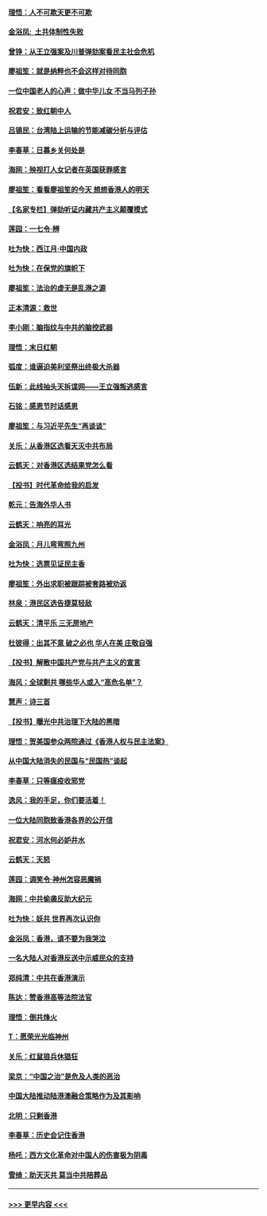 #### [理悟：人不可欺天更不可欺](../pages/nsc993/n11699657.md?t=12041733) 
#### [金浴凤:  土共体制性失败](../pages/nsc993/n11699361.md?t=12041733) 
#### [曾铮：从王立强案及川普弹劾案看民主社会危机](../pages/nsc993/n11699318.md?t=12041733) 
#### [廖祖笙：就是纳粹也不会这样对待同胞](../pages/nsc993/n11697658.md?t=12041733) 
#### [一位中国老人的心声：做中华儿女 不当马列子孙](../pages/nsc993/n11697525.md?t=12041733) 
#### [祝君安：致红朝中人](../pages/nsc993/n11697518.md?t=12041733) 
#### [吕锡民：台湾陆上运输的节能减碳分析与评估](../pages/nsc993/n11694983.md?t=12041733) 
#### [李春草：日暮乡关何处是](../pages/nsc993/n11694805.md?t=12041733) 
#### [海网：殃视打人女记者在英国获罪感言](../pages/nsc993/n11693832.md?t=12041733) 
#### [廖祖笙：看看廖祖笙的今天 想想香港人的明天](../pages/nsc993/n11693707.md?t=12041733) 
#### [【名家专栏】弹劾听证内藏共产主义颠覆模式](../pages/nsc993/n11693563.md?t=12041733) 
#### [莲园：一七令‧辨](../pages/nsc993/n11692558.md?t=12041733) 
#### [吐为快：西江月·中国内政](../pages/nsc993/n11692071.md?t=12041733) 
#### [吐为快：在保党的旗帜下](../pages/nsc993/n11691188.md?t=12041733) 
#### [廖祖笙：法治的虚无是乱港之源](../pages/nsc993/n11690605.md?t=12041733) 
#### [正本清源：救世](../pages/nsc993/n11689134.md?t=12041733) 
#### [李小刚：脑指纹与中共的脑控武器](../pages/nsc993/n11688900.md?t=12041733) 
#### [理悟：末日红朝](../pages/nsc993/n11688829.md?t=12041733) 
#### [弧度：谁逼迫美利坚祭出终极大杀器](../pages/nsc993/n11688735.md?t=12041733) 
#### [伍新：此线抽头天拆谍网——王立强叛逃感言](../pages/nsc993/n11687981.md?t=12041733) 
#### [石铭：感恩节时话感恩](../pages/nsc993/n11687568.md?t=12041733) 
#### [廖祖笙：与习近平先生“再谈谈”](../pages/nsc993/n11687005.md?t=12041733) 
#### [关乐：从香港区选看天灭中共布局](../pages/nsc993/n11686647.md?t=12041733) 
#### [云鹤天：对香港区选结果党怎么看](../pages/nsc993/n11686216.md?t=12041733) 
#### [【投书】时代革命给我的启发](../pages/nsc993/n11684287.md?t=12041733) 
#### [乾元：告海外华人书](../pages/nsc993/n11684044.md?t=12041733) 
#### [云鹤天：响亮的耳光](../pages/nsc993/n11684254.md?t=12041733) 
#### [金浴凤：月儿弯弯照九州](../pages/nsc993/n11684231.md?t=12041733) 
#### [吐为快：选票见证民主香](../pages/nsc993/n11684206.md?t=12041733) 
#### [廖祖笙：外出求职被跟踪被套路被劝返](../pages/nsc993/n11683874.md?t=12041733) 
#### [林泉：港民区选告捷莫轻敌](../pages/nsc993/n11683930.md?t=12041733) 
#### [云鹤天：清平乐 三无房地产](../pages/nsc993/n11681521.md?t=12041733) 
#### [杜彼得：出其不意 破之必也 华人在美 庄敬自强](../pages/nsc993/n11679554.md?t=12041733) 
#### [【投书】解散中国共产党与共产主义的宣言](../pages/nsc993/n11679177.md?t=12041733) 
#### [海风：全球剿共 哪些华人或入“高危名单”？](../pages/nsc993/n11678617.md?t=12041733) 
#### [慧声：诗三首](../pages/nsc993/n11678848.md?t=12041733) 
#### [【投书】曝光中共治理下大陆的黑暗](../pages/nsc993/n11678674.md?t=12041733) 
#### [理悟：贺美国参众两院通过《香港人权与民主法案》](../pages/nsc993/n11678104.md?t=12041733) 
#### [从中国大陆消失的民国与“民国热”谈起](../pages/nsc993/n11678075.md?t=12041733) 
#### [李春草：只等瘟疫收邪党](../pages/nsc993/n11677308.md?t=12041733) 
#### [逸风：我的手足，你们要活着！](../pages/nsc993/n11676352.md?t=12041733) 
#### [一位大陆同胞致香港各界的公开信](../pages/nsc993/n11675761.md?t=12041733) 
#### [祝君安：河水何必妒井水](../pages/nsc993/n11675746.md?t=12041733) 
#### [云鹤天：天怒](../pages/nsc993/n11675718.md?t=12041733) 
#### [莲园：调笑令‧神州怎容恶魔祸](../pages/nsc993/n11675648.md?t=12041733) 
#### [海网：中共偷袭反助大纪元](../pages/nsc993/n11673515.md?t=12041733) 
#### [吐为快：妖共 世界再次认识你](../pages/nsc993/n11673506.md?t=12041733) 
#### [金浴凤：香港，请不要为我哭泣](../pages/nsc993/n11673248.md?t=12041733) 
#### [一名大陆人对香港反送中示威民众的支持](../pages/nsc993/n11672615.md?t=12041733) 
#### [郑纯清：中共在香港演示](../pages/nsc993/n11670539.md?t=12041733) 
#### [陈达：赞香港高等法院法官](../pages/nsc993/n11669542.md?t=12041733) 
#### [理悟：倒共烽火](../pages/nsc993/n11668844.md?t=12041733) 
#### [T：愿荣光光临神州](../pages/nsc993/n11668421.md?t=12041733) 
#### [关乐：红鼠狼兵休猖狂](../pages/nsc993/n11668378.md?t=12041733) 
#### [梁京：“中国之治”是危及人类的恶治](../pages/nsc993/n11668328.md?t=12041733) 
#### [中国大陆推动陆港澳融合策略作为及其影响](../pages/nsc993/n11668157.md?t=12041733) 
#### [北明：只剩香港](../pages/nsc993/n11668002.md?t=12041733) 
#### [李春草：历史会记住香港](../pages/nsc993/n11667927.md?t=12041733) 
#### [杨吒：西方文化革命对中国人的伤害极为阴毒](../pages/nsc993/n11664521.md?t=12041733) 
#### [雪绮：助天灭共 莫当中共陪葬品](../pages/nsc993/n11662650.md?t=12041733) 

----
#### [ >>> 更早内容 <<< ](../indexes/nsc993-earlier.md)

